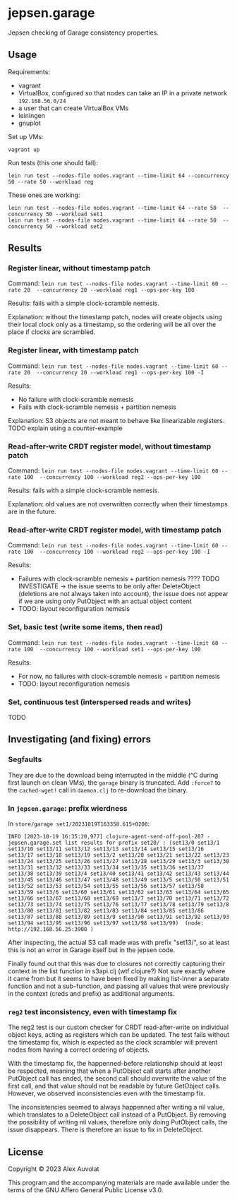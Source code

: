 # jepsen.garage

Jepsen checking of Garage consistency properties.

## Usage

Requirements:

- vagrant
- VirtualBox, configured so that nodes can take an IP in a private network `192.168.56.0/24`
- a user that can create VirtualBox VMs
- leiningen
- gnuplot

Set up VMs:

```
vagrant up
```

Run tests (this one should fail):

```
lein run test --nodes-file nodes.vagrant --time-limit 64 --concurrency 50 --rate 50 --workload reg
```

These ones are working:

```
lein run test --nodes-file nodes.vagrant --time-limit 64 --rate 50  --concurrency 50 --workload set1
lein run test --nodes-file nodes.vagrant --time-limit 64 --rate 50  --concurrency 50 --workload set2
```

## Results

### Register linear, without timestamp patch

Command: `lein run test --nodes-file nodes.vagrant --time-limit 60 --rate 20  --concurrency 20 --workload reg1 --ops-per-key 100`

Results: fails with a simple clock-scramble nemesis.

Explanation: without the timestamp patch, nodes will create objects using their
local clock only as a timestamp, so the ordering will be all over the place if
clocks are scrambled.

### Register linear, with timestamp patch

Command: `lein run test --nodes-file nodes.vagrant --time-limit 60 --rate 20  --concurrency 20 --workload reg1 --ops-per-key 100 -I`

Results:

- No failure with clock-scramble nemesis
- Fails with clock-scramble nemesis + partition nemesis

Explanation: S3 objects are not meant to behave like linearizable registers. TODO explain using a counter-example

### Read-after-write CRDT register model, without timestamp patch

Command: `lein run test --nodes-file nodes.vagrant --time-limit 60 --rate 100  --concurrency 100 --workload reg2 --ops-per-key 100`

Results: fails with a simple clock-scramble nemesis.

Explanation: old values are not overwritten correctly when their timestamps are in the future.

### Read-after-write CRDT register model, with timestamp patch

Command: `lein run test --nodes-file nodes.vagrant --time-limit 60 --rate 100  --concurrency 100 --workload reg2 --ops-per-key 100 -I`

Results:

- Failures with clock-scramble nemesis + partition nemesis ???? TODO INVESTIGATE
  -> the issue seems to be only after DeleteObject (deletions are not always taken into account),
     the issue does not appear if we are using only PutObject with an actual object content
- TODO: layout reconfiguration nemesis


### Set, basic test (write some items, then read)

Command: `lein run test --nodes-file nodes.vagrant --time-limit 60 --rate 100  --concurrency 100 --workload set1 --ops-per-key 100`

Results:

- For now, no failures with clock-scramble nemesis + partition nemesis
- TODO: layout reconfiguration nemesis

### Set, continuous test (interspersed reads and writes)

TODO


## Investigating (and fixing) errors

### Segfaults

They are due to the download being interrupted in the middle (^C during first launch on clean VMs), the `garage` binary is truncated.
Add `:force?` to the `cached-wget!` call in `daemon.clj` to re-download the binary.

### In `jepsen.garage`: prefix wierdness

In `store/garage set1/20231019T163358.615+0200`:

```
INFO [2023-10-19 16:35:20,977] clojure-agent-send-off-pool-207 - jepsen.garage.set list results for prefix set20/ : (set13/0 set13/1 set13/10 set13/11 set13/12 set13/13 set13/14 set13/15 set13/16 set13/17 set13/18 set13/19 set13/2 set13/20 set13/21 set13/22 set13/23 set13/24 set13/25 set13/26 set13/27 set13/28 set13/29 set13/3 set13/30 set13/31 set13/32 set13/33 set13/34 set13/35 set13/36 set13/37 set13/38 set13/39 set13/4 set13/40 set13/41 set13/42 set13/43 set13/44 set13/45 set13/46 set13/47 set13/48 set13/49 set13/5 set13/50 set13/51 set13/52 set13/53 set13/54 set13/55 set13/56 set13/57 set13/58 set13/59 set13/6 set13/60 set13/61 set13/62 set13/63 set13/64 set13/65 set13/66 set13/67 set13/68 set13/69 set13/7 set13/70 set13/71 set13/72 set13/73 set13/74 set13/75 set13/76 set13/77 set13/78 set13/79 set13/8 set13/80 set13/81 set13/82 set13/83 set13/84 set13/85 set13/86 set13/87 set13/88 set13/89 set13/9 set13/90 set13/91 set13/92 set13/93 set13/94 set13/95 set13/96 set13/97 set13/98 set13/99)  (node: http://192.168.56.25:3900 )
```

After inspecting, the actual S3 call made was with prefix "set13/", so at least this is not an error in Garage itself but in the jepsen code.

Finally found out that this was due to closures not correctly capturing their context in the list function in s3api.clj (wtf clojure?)
Not sure exactly where it came from but it seems to have been fixed by making list-inner a separate function and not a sub-function,
and passing all values that were previously in the context (creds and prefix) as additional arguments.

### `reg2` test inconsistency, even with timestamp fix

The reg2 test is our custom checker for CRDT read-after-write on individual object keys, acting as registers which can be updated.
The test fails without the timestamp fix, which is expected as the clock scrambler will prevent nodes from having a correct ordering of objects.

With the timestamp fix, the happenned-before relationship should at least be respected, meaning that when a PutObject call starts
after another PutObject call has ended, the second call should overwrite the value of the first call, and that value should not be
readable by future GetObject calls.
However, we observed inconsistencies even with the timestamp fix.

The inconsistencies seemed to always happenned after writing a nil value, which translates to a DeleteObject call
instead of a PutObject. By removing the possibility of writing nil values, therefore only doing
PutObject calls, the issue disappears. There is therefore an issue to fix in DeleteObject.



## License

Copyright © 2023 Alex Auvolat

This program and the accompanying materials are made available under the
terms of the GNU Affero General Public License v3.0.
